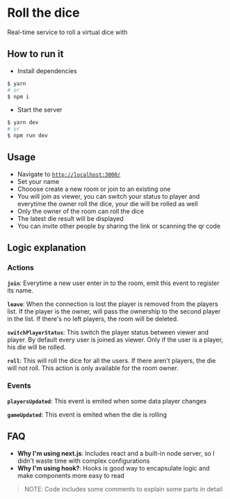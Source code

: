 # Roll the dice

Real-time service to roll a virtual dice with 

## How to run it

- Install dependencies
```bash
$ yarn
# or
$ npm i
```

- Start the server
```bash
$ yarn dev
# or
$ npm run dev
```

## Usage

- Navigate to [`http://localhost:3000/`](http://localhost:3000/)
- Set your name
- Chooose create a new room or join to an existing one
- You will join as viewer, you can switch your status to player and everytime the owner roll the dice, your die will be rolled as well
- Only the owner of the room can roll the dice
- The latest die result will be displayed
- You can invite other people by sharing the link or scanning the qr code

## Logic explanation

### Actions

**`join`**: Everytime a new user enter in to the room, emit this event to register its name.

**`leave`**: When the connection is lost the player is removed from the players list. If the player is the owner, will pass the ownership to the second player in the list. If there's no left players, the room will be deleted.

**`switchPlayerStatus`**: This switch the player status between viewer and player. By default every user is joined as viewer. Only if the user is a player, his die will be rolled.

**`roll`**: This will roll the dice for all the users. If there aren't players, the die will not roll. This action is only available for the room owner.

### Events

**`playersUpdated`**: This event is emited when some data player changes

**`gameUpdated`**: This event is emited when the die is rolling

## FAQ

- **Why I'm using next.js**: Includes react and a built-in node server, so I didn't waste time with complex configurations
- **Why I'm using hook?**: Hooks is good way to encapsulate logic and make components more easy to read



> NOTE: Code includes some comments to explain some parts in detail
